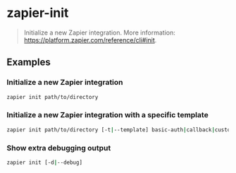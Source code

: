# zapier-init

> Initialize a new Zapier integration. More information: <https://platform.zapier.com/reference/cli#init>.

## Examples

### Initialize a new Zapier integration

```bash
zapier init path/to/directory
```

### Initialize a new Zapier integration with a specific template

```bash
zapier init path/to/directory [-t|--template] basic-auth|callback|custom-auth|digest-auth|dynamic-dropdown|files|minimal|oauth1-trello|oauth2|search-or-create|session-auth|typescript
```

### Show extra debugging output

```bash
zapier init [-d|--debug]
```

